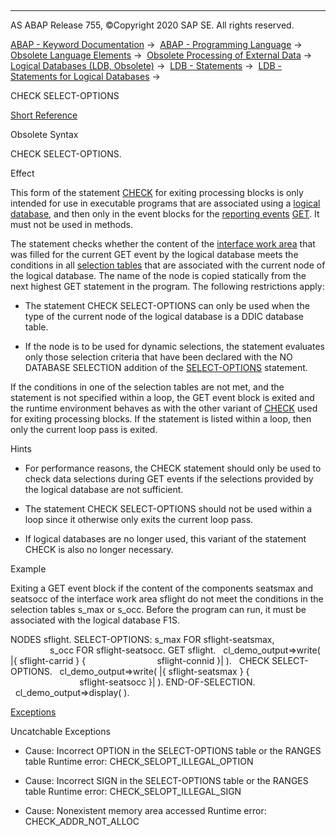   

* * *

AS ABAP Release 755, ©Copyright 2020 SAP SE. All rights reserved.

[ABAP - Keyword Documentation](javascript:call_link\('abenabap.htm'\)) →  [ABAP - Programming Language](javascript:call_link\('abenabap_reference.htm'\)) →  [Obsolete Language Elements](javascript:call_link\('abenabap_obsolete.htm'\)) →  [Obsolete Processing of External Data](javascript:call_link\('abendata_storage_obsolete.htm'\)) →  [Logical Databases (LDB, Obsolete)](javascript:call_link\('abenldb.htm'\)) →  [LDB - Statements](javascript:call_link\('abenldb_abap_statements.htm'\)) →  [LDB - Statements for Logical Databases](javascript:call_link\('abenldb_reporting_statements.htm'\)) → 

CHECK SELECT-OPTIONS

[Short Reference](javascript:call_link\('abapcheck_shortref.htm'\))

Obsolete Syntax

CHECK SELECT-OPTIONS.

Effect

This form of the statement [CHECK](javascript:call_link\('abapcheck_processing_blocks.htm'\)) for exiting processing blocks is only intended for use in executable programs that are associated using a [logical database](javascript:call_link\('abenlogical_data_base_glosry.htm'\) "Glossary Entry"), and then only in the event blocks for the [reporting events](javascript:call_link\('abenreporting_event_glosry.htm'\) "Glossary Entry") [GET](javascript:call_link\('abapget-.htm'\)). It must not be used in methods.

The statement checks whether the content of the [interface work area](javascript:call_link\('abeninterface_work_area_glosry.htm'\) "Glossary Entry") that was filled for the current GET event by the logical database meets the conditions in all [selection tables](javascript:call_link\('abenselection_table_glosry.htm'\) "Glossary Entry") that are associated with the current node of the logical database. The name of the node is copied statically from the next highest GET statement in the program. The following restrictions apply:

-   The statement CHECK SELECT-OPTIONS can only be used when the type of the current node of the logical database is a DDIC database table.

-   If the node is to be used for dynamic selections, the statement evaluates only those selection criteria that have been declared with the NO DATABASE SELECTION addition of the [SELECT-OPTIONS](javascript:call_link\('abapselect-options_ldb.htm'\)) statement.

If the conditions in one of the selection tables are not met, and the statement is not specified within a loop, the GET event block is exited and the runtime environment behaves as with the other variant of [CHECK](javascript:call_link\('abapcheck_processing_blocks.htm'\)) used for exiting processing blocks. If the statement is listed within a loop, then only the current loop pass is exited.

Hints

-   For performance reasons, the CHECK statement should only be used to check data selections during GET events if the selections provided by the logical database are not sufficient.
    

-   The statement CHECK SELECT-OPTIONS should not be used within a loop since it otherwise only exits the current loop pass.
    

-   If logical databases are no longer used, this variant of the statement CHECK is also no longer necessary.

Example

Exiting a GET event block if the content of the components seatsmax and seatsocc of the interface work area sflight do not meet the conditions in the selection tables s\_max or s\_occ. Before the program can run, it must be associated with the logical database F1S.

NODES sflight.
SELECT-OPTIONS: s\_max FOR sflight-seatsmax,
                s\_occ FOR sflight-seatsocc.
GET sflight.
  cl\_demo\_output=>write( |{ sflight-carrid } {
                            sflight-connid }| ).
  CHECK SELECT-OPTIONS.
  cl\_demo\_output=>write( |{ sflight-seatsmax } {
                            sflight-seatsocc }| ).
END-OF-SELECTION.
  cl\_demo\_output=>display( ).

[Exceptions](javascript:call_link\('abenabap_language_exceptions.htm'\))

Uncatchable Exceptions

-   Cause: Incorrect OPTION in the SELECT-OPTIONS table or the RANGES table
    Runtime error: CHECK\_SELOPT\_ILLEGAL\_OPTION

-   Cause: Incorrect SIGN in the SELECT-OPTIONS table or the RANGES table
    Runtime error: CHECK\_SELOPT\_ILLEGAL\_SIGN

-   Cause: Nonexistent memory area accessed
    Runtime error: CHECK\_ADDR\_NOT\_ALLOC